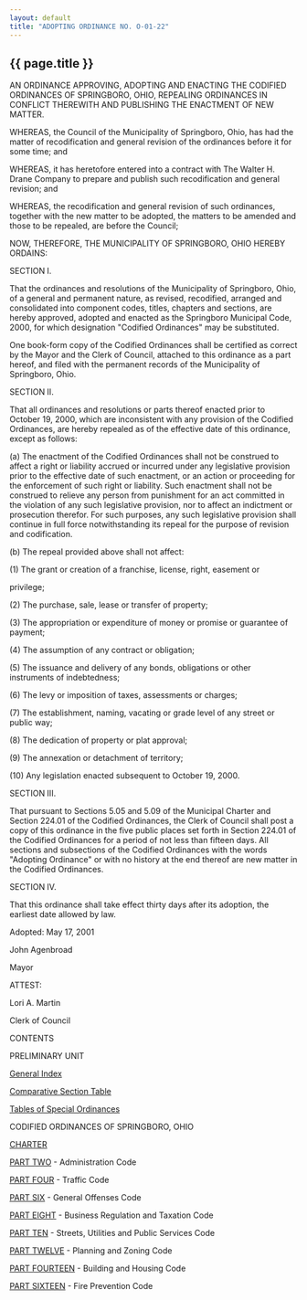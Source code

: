 ```yaml
---
layout: default
title: "ADOPTING ORDINANCE NO. O-01-22"
---
```


{{ page.title }}
----------------

AN ORDINANCE APPROVING, ADOPTING AND ENACTING THE CODIFIED ORDINANCES OF SPRINGBORO, OHIO, REPEALING ORDINANCES IN CONFLICT THEREWITH AND PUBLISHING THE ENACTMENT OF NEW MATTER.

WHEREAS, the Council of the Municipality of Springboro, Ohio, has had the matter of recodification and general revision of the ordinances before it for some time; and

WHEREAS, it has heretofore entered into a contract with The Walter H. Drane Company to prepare and publish such recodification and general revision; and

WHEREAS, the recodification and general revision of such ordinances, together with the new matter to be adopted, the matters to be amended and those to be repealed, are before the Council;

NOW, THEREFORE, THE MUNICIPALITY OF SPRINGBORO, OHIO HEREBY ORDAINS:

  SECTION I.

That the ordinances and resolutions of the Municipality of Springboro, Ohio, of a general and permanent nature, as revised, recodified, arranged and consolidated into component codes, titles, chapters and sections, are hereby approved, adopted and enacted as the Springboro Municipal Code, 2000, for which designation "Codified Ordinances" may be substituted.

One book-form copy of the Codified Ordinances shall be certified as correct by the Mayor and the Clerk of Council, attached to this ordinance as a part hereof, and filed with the permanent records of the Municipality of Springboro, Ohio.

  SECTION II.

That all ordinances and resolutions or parts thereof enacted prior to October 19, 2000, which are inconsistent with any provision of the Codified Ordinances, are hereby repealed as of the effective date of this ordinance, except as follows:

(a) The enactment of the Codified Ordinances shall not be construed to affect a right or liability accrued or incurred under any legislative provision prior to the effective date of such enactment, or an action or proceeding for the enforcement of such right or liability. Such enactment shall not be construed to relieve any person from punishment for an act committed in the violation of any such legislative provision, nor to affect an indictment or prosecution therefor. For such purposes, any such legislative provision shall continue in full force notwithstanding its repeal for the purpose of revision and codification.

(b) The repeal provided above shall not affect:

(1) The grant or creation of a franchise, license, right, easement or

  privilege;

(2) The purchase, sale, lease or transfer of property;

(3) The appropriation or expenditure of money or promise or guarantee of payment;

(4) The assumption of any contract or obligation;

(5) The issuance and delivery of any bonds, obligations or other instruments of indebtedness;

(6) The levy or imposition of taxes, assessments or charges;

(7) The establishment, naming, vacating or grade level of any street or public way;

(8) The dedication of property or plat approval;

(9) The annexation or detachment of territory;

(10) Any legislation enacted subsequent to October 19, 2000.

  SECTION III.

That pursuant to Sections 5.05 and 5.09 of the Municipal Charter and Section 224.01 of the Codified Ordinances, the Clerk of Council shall post a copy of this ordinance in the five public places set forth in Section 224.01 of the Codified Ordinances for a period of not less than fifteen days. All sections and subsections of the Codified Ordinances with the words "Adopting Ordinance" or with no history at the end thereof are new matter in the Codified Ordinances.

  SECTION IV.

That this ordinance shall take effect thirty days after its adoption, the earliest date allowed by law.

Adopted: May 17, 2001 

John Agenbroad  

Mayor

ATTEST:

Lori A. Martin 

Clerk of Council

  CONTENTS

PRELIMINARY UNIT

   [General Index](9de6ed.html)

   [Comparative Section Table](d85e66d.html)

   [Tables of Special Ordinances](ed3f8f3.html)

CODIFIED ORDINANCES OF SPRINGBORO, OHIO

 [CHARTER](1289f3f2.html)

 [PART TWO](15057f1e.html) -  Administration Code

 [PART FOUR](1b1979ce.html) -  Traffic Code

 [PART SIX](28a2c898.html) -   General Offenses Code

 [PART EIGHT](394af4e3.html) -  Business Regulation and Taxation Code

 [PART TEN](407fc3a6.html) -   Streets, Utilities and Public Services Code

 [PART TWELVE](465b0311.html) -  Planning and Zoning Code

 [PART FOURTEEN](561c8d02.html) - Building and Housing Code

 [PART SIXTEEN](5a090d5b.html) -  Fire Prevention Code